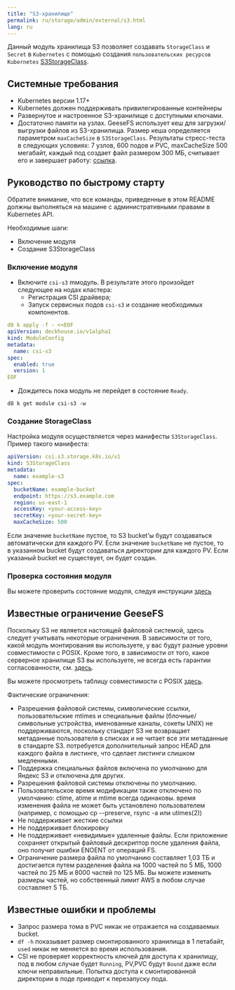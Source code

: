 ```yaml
---
title: "S3-хранилище"
permalink: ru/storage/admin/external/s3.html
lang: ru
---
```


Данный модуль хранилища S3 позволяет создавать `StorageClass` и `Secret` в `Kubernetes` с помощью создания `пользовательских ресурсов Kubernetes` [S3StorageClass](./cr.html#s3storageclass).

## Системные требования

- Kubernetes версии 1.17+
- Kubernetes должен поддерживать привилегированные контейнеры
- Развернутое и настроенное S3-хранилище с доступными ключами.
- Достаточно памяти на узлах. GeeseFS использует кеш для загрузки/выгрузки файлов из S3-хранилища. Размер кеша определяется параметром `maxCacheSize` в `S3StorageClass`. Результаты стресс-теста в следующих условиях: 7 узлов, 600 подов и PVC, maxCacheSize 500 мегабайт, каждый под создает файл размером 300 МБ, считывает его и завершает работу: [ссылка](./images/load-test/load-test-mem.jpg).

## Руководство по быстрому старту

Обратите внимание, что все команды, приведенные в этом README должны выполняться на машине с административными правами в Kubernetes API.

Необходимые шаги:
- Включение модуля
- Создание S3StorageClass

### Включение модуля

- Включите `csi-s3` mмодуль. В результате этого произойдет следующее на нодах кластера:
  - Регистрация CSI драйвера;
  - Запуск сервисных подов `csi-s3` и создание необходимых компонентов.

```yaml
d8 k apply -f - <<EOF
apiVersion: deckhouse.io/v1alpha1
kind: ModuleConfig
metadata:
  name: csi-s3
spec:
  enabled: true
  version: 1
EOF
```

- Дождитесь пока модуль не перейдет в состояние `Ready`.

```shell
d8 k get module csi-s3 -w
```

### Создание StorageClass

Настройка модуля осуществляется через манифесты `S3StorageClass`. Пример такого манифеста:

```yaml
apiVersion: csi.s3.storage.k8s.io/v1
kind: S3StorageClass
metadata:
  name: example-s3
spec:
  bucketName: example-bucket
  endpoint: https://s3.example.com
  region: us-east-1
  accessKey: <your-access-key>
  secretKey: <your-secret-key>
  maxCacheSize: 500
```

Если значение `bucketName` пустое, то S3 bucket'ы будут создаваться автоматически для каждого PV. Если значение `bucketName` не пустое, то в указанном bucket будут создаваться директории для каждого PV. Если указаный bucket не существует, он будет создан.

### Проверка состояния модуля

Вы можете проверить состояние модуля, следуя инструкции [здесь](./faq.html#how-to-check-module-health)

## Известные ограничение GeeseFS

Поскольку S3 не является настоящей файловой системой, здесь следует учитывать некоторые ограничения. В зависимости от того, какой модуль монтирования вы используете, у вас будут разные уровни совместимости с POSIX. Кроме того, в зависимости от того, какое серверное хранилище S3 вы используете, не всегда есть гарантии согласованности, см. [здесь](https://github.com/gaul/are-we-consistent-yet#observed-consistency).

Вы можете просмотреть таблицу совместимости с POSIX [здесь](https://github.com/yandex-cloud/geesefs#posix-compatibility-matrix).

Фактические ограничения:

- Разрешения файловой системы, символические ссылки, пользовательские mtimes и специальные файлы (блочные/символьные устройства, именованные каналы, сокеты UNIX) не поддерживаются, поскольку стандарт S3 не возвращает метаданные пользователя в списках и не читает все эти метаданные в стандарте S3. потребуется дополнительный запрос HEAD для каждого файла в листинге, что сделает листинги слишком медленными.
- Поддержка специальных файлов включена по умолчанию для Яндекс S3 и отключена для других.
- Разрешения файловой системы отключены по умолчанию.
- Пользовательское время модификации также отключено по умолчанию: ctime, atime и mtime всегда одинаковы.
  время изменения файла не может быть установлено пользователем (например, с помощью cp --preserve, rsync -a или utimes(2))
- Не поддерживает жесткие ссылки
- Не поддерживает блокировку
- Не поддерживает «невидимые» удаленные файлы. Если приложение сохраняет открытый файловый дескриптор после удаления файла, оно получит ошибки ENOENT от операций FS.
- Ограничение размера файла по умолчанию составляет 1,03 ТБ и достигается путем разделения файла на 1000 частей по 5 МБ, 1000 частей по 25 МБ и 8000 частей по 125 МБ. Вы можете изменить размеры частей, но собственный лимит AWS в любом случае составляет 5 ТБ.

## Известные ошибки и проблемы

- Запрос размера тома в PVC никак не отражается на создаваемых bucket.
- `df -h` показывает размер смонтированного хранилища в 1 петабайт, `used` никак не меняется во время использования.
- CSI не проверяет корректность ключей для доступа к хранилищу, под в любом случае будет `Running`, PV,PVC будут `Bound` даже если ключи неправильные. Попытка доступа к смонтированной директории в поде приводит к перезапуску пода.
